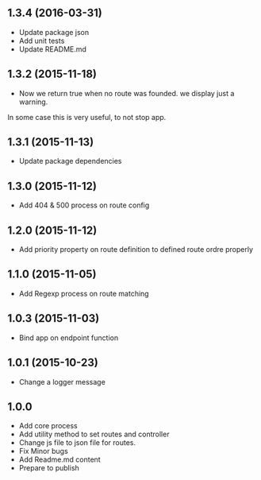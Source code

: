 ## 1.3.4 (2016-03-31)

- Update package json
- Add unit tests
- Update README.md

## 1.3.2 (2015-11-18)

- Now we return true when no route was founded. we display just a warning.

In some case this is very useful, to not stop app.

## 1.3.1 (2015-11-13)

- Update package dependencies

## 1.3.0 (2015-11-12)

- Add 404 & 500 process on route config

## 1.2.0 (2015-11-12)

- Add priority property on route definition to defined route ordre properly

## 1.1.0 (2015-11-05)

- Add Regexp process on route matching

## 1.0.3 (2015-11-03)

- Bind app on endpoint function

## 1.0.1 (2015-10-23)

- Change a logger message

## 1.0.0

- Add core process
- Add utility method to set routes and controller
- Change js file to json file for routes.
- Fix Minor bugs
- Add Readme.md content
- Prepare to publish
